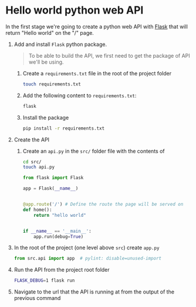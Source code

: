 # Hello world python web API

In the first stage we're going to create a python web API with [Flask](https://flask.palletsprojects.com/en/2.2.x/quickstart/) that will return "Hello world" on the "/" page.

1. Add and install `Flask` python package.

    >To be able to build the API, we first need to get the package of API we'll be using.

    1. Create a `requirements.txt` file in the root of the project folder

        ```sh
        touch requirements.txt
        ```

    2. Add the following content to `requirements.txt`:

        ```txt
        flask
        ```

    3. Install the package

        ```sh
        pip install -r requirements.txt
        ```

2. Create the API

    1. Create an `api.py` in the `src/` folder file with the contents of

        ```sh
        cd src/
        touch api.py
        ```

        ```python
        from flask import Flask
        
        app = Flask(__name__)


        @app.route('/') # Define the route the page will be served on
        def home():
            return "hello world"


        if __name__ == '__main__':
            app.run(debug=True)
        ```

3. In the root of the project (one level above `src`) create `app.py`

    ```py
    from src.api import app  # pylint: disable=unused-import
    ```

4. Run the API from the project root folder

    ```sh
    FLASK_DEBUG=1 flask run
    ```

5. Navigate to the url that the API is running at from the output of the previous command
